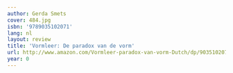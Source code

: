 ```yaml
---
author: Gerda Smets
cover: 484.jpg
isbn: '9789035102071'
lang: nl
layout: review
title: 'Vormleer: De paradox van de vorm'
url: http://www.amazon.com/Vormleer-paradox-van-vorm-Dutch/dp/903510207X?SubscriptionId=0VMG0VFGBMRWVRA58R02&tag=ldvd-20&linkCode=xm2&camp=2025&creative=165953&creativeASIN=903510207X
year: 0
---
```


